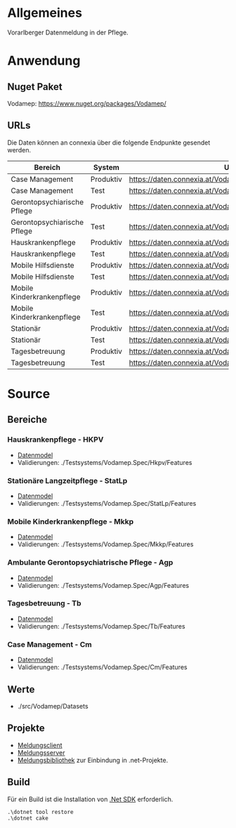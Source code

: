 # Allgemeines

Vorarlberger Datenmeldung in der Pflege.


# Anwendung


## Nuget Paket

Vodamep:
https://www.nuget.org/packages/Vodamep/


## URLs

Die Daten können an connexia über die folgende Endpunkte gesendet werden.

| Bereich | System | URL |
| ------- | ------ | --- |
| Case Management | Produktiv | https://daten.connexia.at/Vodamep/CaseManagement/Daten/ | 
| Case Management | Test | https://daten.connexia.at/Vodamep/CaseManagement/Test/ | 
| Gerontopsychiarische Pflege | Produktiv | https://daten.connexia.at/Vodamep/Agp/Daten/ | 
| Gerontopsychiarische Pflege | Test | https://daten.connexia.at/Vodamep/Agp/Test/ | 
| Hauskrankenpflege | Produktiv | https://daten.connexia.at/Vodamep/Hkp/Daten/ | 
| Hauskrankenpflege | Test | https://daten.connexia.at/Vodamep/Hkp/Test/ | 
| Mobile Hilfsdienste | Produktiv | https://daten.connexia.at/Vodamep/Mohi/Daten/ | 
| Mobile Hilfsdienste | Test | https://daten.connexia.at/Vodamep/Mohi/Test/ | 
| Mobile Kinderkrankenpflege | Produktiv | https://daten.connexia.at/Vodamep/Mkkp/Daten/ | 
| Mobile Kinderkrankenpflege | Test | https://daten.connexia.at/Vodamep/Mkkp/Test/ | 
| Stationär | Produktiv | https://daten.connexia.at/Vodamep/Stationaer/Daten/ | 
| Stationär | Test | https://daten.connexia.at/Vodamep/Stationaer/Test/ | 
| Tagesbetreuung | Produktiv | https://daten.connexia.at/Vodamep/Tagesbetreuung/Daten/ | 
| Tagesbetreuung | Test | https://daten.connexia.at/Vodamep/Tagesbetreuung/Test/ | 




# Source

## Bereiche
### Hauskrankenpflege - HKPV 
- [Datenmodel](./src/Vodamep/Hkpv/Model/Hkpv.proto)
- Validierungen: ./Testsystems/Vodamep.Spec/Hkpv/Features

### Stationäre Langzeitpflege - StatLp 
- [Datenmodel](./src/Vodamep/StatLp/Model/StatLp.proto)
- Validierungen: ./Testsystems/Vodamep.Spec/StatLp/Features

### Mobile Kinderkrankenpflege - Mkkp
- [Datenmodel](./src/Vodamep/Mkkp/Model/Mkkp.proto)
- Validierungen: ./Testsystems/Vodamep.Spec/Mkkp/Features

### Ambulante Gerontopsychiatrische Pflege - Agp
- [Datenmodel](./src/Vodamep/Agp/Model/Agp.proto)
- Validierungen: ./Testsystems/Vodamep.Spec/Agp/Features

### Tagesbetreuung - Tb
- [Datenmodel](./src/Vodamep/Tb/Model/Tb.proto)
- Validierungen: ./Testsystems/Vodamep.Spec/Tb/Features

### Case Management - Cm
- [Datenmodel](./src/Vodamep/Cm/Model/Cm.proto)
- Validierungen: ./Testsystems/Vodamep.Spec/Cm/Features

## Werte
- ./src/Vodamep/Datasets

## Projekte
- [Meldungsclient](./src/Vodamep.Client/Readme.md)
- [Meldungsserver](./src/Vodamep.Api/Readme.md)
- [Meldungsbibliothek](./src/Vodamep/Readme.md) zur Einbindung in .net-Projekte.








## Build

Für ein Build ist die Installation von [.Net SDK](https://www.microsoft.com/net/download/windows) erforderlich.
```
.\dotnet tool restore
.\dotnet cake
```
